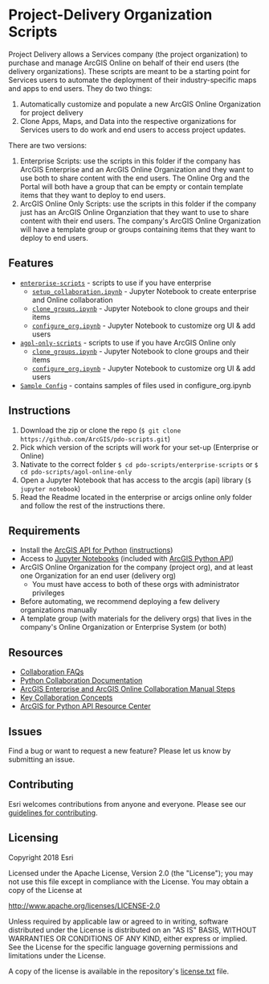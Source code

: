 # Project-Delivery Organization Scripts

Project Delivery allows a Services company (the project organization) to purchase and manage ArcGIS Online on behalf of their end users (the delivery organizations). These scripts are meant to be a starting point for Services users to automate the deployment of their industry-specific maps and apps to end users. They do two things:
1. Automatically customize and populate a new ArcGIS Online Organization for project delivery
2. Clone Apps, Maps, and Data into the respective organizations for Services users to do work and end users to access project updates.


There are two versions:
1. Enterprise Scripts: use the scripts in this folder if the company has ArcGIS Enterprise and an ArcGIS Online Organization and they want to use both to share content with the end users. The Online Org and the Portal will both have a group that can be empty or contain template items that they want to deploy to end users.
2. ArcGIS Online Only Scripts: use the scripts in this folder if the company just has an ArcGIS Online Organziation that they want to use to share content with their end users. The company's ArcGIS Online Organization will have a template group or groups containing items that they want to deploy to end users.


## Features
* [`enterprise-scripts`](/enterprise-scipts) - scripts to use if you have enterprise
    * [`setup_collaboration.ipynb`](/enterprise-scripts/setup_collaboration.ipynb) - Jupyter Notebook to create enterprise and Online collaboration
    * [`clone_groups.ipynb`](/enterprise-scripts/clone_groups.ipynb) - Jupyter Notebook to clone groups and their items
    * [`configure_org.ipynb`](/enterprise-scripts/configure_org.ipynb) - Jupyter Notebook to customize org UI & add users
* [`agol-only-scripts`](/agol-only-scripts) - scripts to use if you have ArcGIS Online only
    * [`clone_groups.ipynb`](/agol-only-scripts/clone_groups.ipynb) - Jupyter Notebook to clone groups and their items
    * [`configure_org.ipynb`](/agol-only-scripts/configure_org.ipynb) - Jupyter Notebook to customize org UI & add users
* [`Sample Config`](/Sample_Config) - contains samples of files used in configure_org.ipynb


## Instructions

1. Download the zip or clone the repo (`$ git clone https://github.com/ArcGIS/pdo-scripts.git`)
2. Pick which version of the scripts will work for your set-up (Enterprise or Online)
3. Nativate to the correct folder `$ cd pdo-scripts/enterprise-scripts` or `$ cd pdo-scripts/agol-online-only`
4. Open a Jupyter Notebook that has access to the arcgis (api) library (`$ jupyter notebook`)
5. Read the Readme located in the enterprise or arcigs online only folder and follow the rest of the instructions there.


## Requirements

* Install the [ArcGIS API for Python](https://developers.arcgis.com/python/) ([instructions](https://developers.arcgis.com/python/guide/install-and-set-up/))
* Access to [Jupyter Notebooks](http://jupyter.org/) (included with [ArcGIS Python API](https://developers.arcgis.com/python/guide/install-and-set-up/#Test-your-install-with-jupyter-notebook))
* ArcGIS Online Organization for the company (project org), and at least one Organization for an end user (delivery org)
    - You must have access to both of these orgs with administrator privileges
* Before automating, we recommend deploying a few delivery organizations manually
* A template group (with materials for the delivery orgs) that lives in the company's Online Organization or Enterprise System (or both)


## Resources

* [Collaboration FAQs](https://enterprise.arcgis.com/en/portal/latest/administer/windows/common-questions-for-distributed-collaboration.htm)
* [Python Collaboration Documentation](https://developers.arcgis.com/python/guide/building-distributed-gis-through-collaborations/#Shortcut-to-establish-collaborations-in-a-single-step)
* [ArcGIS Enterprise and ArcGIS Online Collaboration Manual Steps](https://enterprise.arcgis.com/en/portal/latest/administer/windows/set-up-an-arcgis-enterprise-and-arcgis-online-collaboration.htm)
* [Key Collaboration Concepts](https://enterprise.arcgis.com/en/portal/latest/administer/windows/key-concepts.htm)
* [ArcGIS for Python API Resource Center](https://community.esri.com/groups/arcgis-python-api/)


## Issues

Find a bug or want to request a new feature?  Please let us know by submitting an issue.


## Contributing

Esri welcomes contributions from anyone and everyone. Please see our [guidelines for contributing](https://github.com/esri/contributing).


## Licensing
Copyright 2018 Esri

Licensed under the Apache License, Version 2.0 (the "License");
you may not use this file except in compliance with the License.
You may obtain a copy of the License at

   http://www.apache.org/licenses/LICENSE-2.0

Unless required by applicable law or agreed to in writing, software
distributed under the License is distributed on an "AS IS" BASIS,
WITHOUT WARRANTIES OR CONDITIONS OF ANY KIND, either express or implied.
See the License for the specific language governing permissions and
limitations under the License.

A copy of the license is available in the repository's [license.txt]( https://raw.github.com/Esri/aec-scripts/master/license.txt) file.